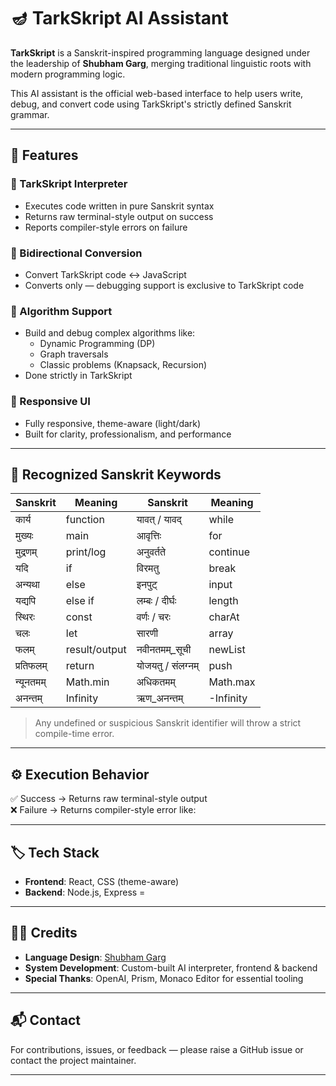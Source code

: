 # 🪔 TarkSkript AI Assistant

**TarkSkript** is a Sanskrit-inspired programming language designed under the leadership of **Shubham Garg**, merging traditional linguistic roots with modern programming logic.

This AI assistant is the official web-based interface to help users write, debug, and convert code using TarkSkript's strictly defined Sanskrit grammar.

---

## 🚀 Features

### 📜 TarkSkript Interpreter
- Executes code written in pure Sanskrit syntax
- Returns raw terminal-style output on success
- Reports compiler-style errors on failure

### 🔁 Bidirectional Conversion
- Convert TarkSkript code ↔ JavaScript
- Converts only — debugging support is exclusive to TarkSkript code

### 🧠 Algorithm Support
- Build and debug complex algorithms like:
  - Dynamic Programming (DP)
  - Graph traversals
  - Classic problems (Knapsack, Recursion)
- Done strictly in TarkSkript

### 🎨 Responsive UI
- Fully responsive, theme-aware (light/dark)
- Built for clarity, professionalism, and performance

---

## 🧠 Recognized Sanskrit Keywords

| Sanskrit           | Meaning          | Sanskrit            | Meaning         |
|--------------------|------------------|----------------------|-----------------|
| कार्य              | function         | यावत् / यावद्        | while           |
| मुख्यः             | main             | आवृत्तिः             | for             |
| मुद्रणम्            | print/log        | अनुवर्तते            | continue        |
| यदि                | if               | विरमतु              | break           |
| अन्यथा             | else             | इनपुट्               | input           |
| यद्यपि             | else if          | लम्बः / दीर्घः       | length          |
| स्थिरः             | const            | वर्णः / चरः          | charAt          |
| चलः                | let              | सारणी               | array           |
| फलम्               | result/output    | नवीनतमम्_सूची        | newList         |
| प्रतिफलम्           | return           | योजयतु / संलग्नम्    | push            |
| न्यूनतमम्           | Math.min         | अधिकतमम्             | Math.max        |
| अनन्तम्             | Infinity         | ऋण_अनन्तम्            | -Infinity       |

> Any undefined or suspicious Sanskrit identifier will throw a strict compile-time error.

---

## ⚙️ Execution Behavior

✅ Success → Returns raw terminal-style output  
❌ Failure → Returns compiler-style error like:

---
## 🏷️ Tech Stack

- **Frontend**: React, CSS (theme-aware)
- **Backend**: Node.js, Express
=

---

## 👨‍💻 Credits

- **Language Design**: [Shubham Garg](https://github.com/Immortal-CyberGuy)
- **System Development**: Custom-built AI interpreter, frontend & backend
- **Special Thanks**: OpenAI, Prism, Monaco Editor for essential tooling

---

## 📬 Contact

For contributions, issues, or feedback — please raise a GitHub issue or contact the project maintainer.

---
